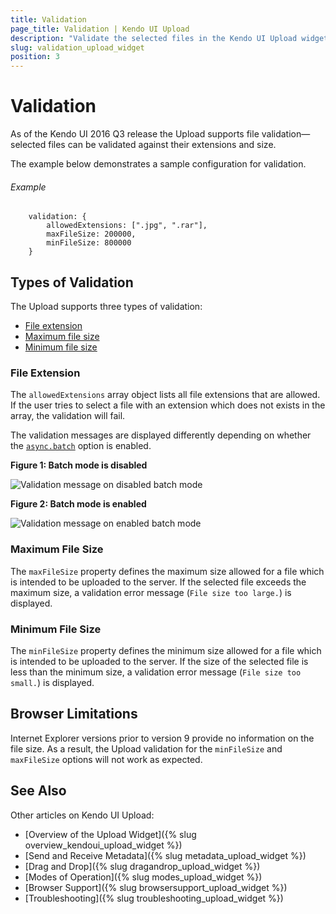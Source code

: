 ```yaml
---
title: Validation
page_title: Validation | Kendo UI Upload
description: "Validate the selected files in the Kendo UI Upload widget."
slug: validation_upload_widget
position: 3
---
```


# Validation

As of the Kendo UI 2016 Q3 release the Upload supports file validation&mdash;selected files can be validated against their extensions and size.

The example below demonstrates a sample configuration for validation.

###### Example

        validation: {
    		allowedExtensions: [".jpg", ".rar"],
    		maxFileSize: 200000,
    		minFileSize: 800000
		}

## Types of Validation

The Upload supports three types of validation:

* [File extension](#file-extension)
* [Maximum file size](#maximum-file-size)
* [Minimum file size](#minimum-file-size)

### File Extension

The `allowedExtensions` array object lists all file extensions that are allowed. If the user tries to select a file with an extension which does not exists in the array, the validation will fail.

The validation messages are displayed differently depending on whether the [`async.batch`](/api/javascript/ui/upload#configuration-async.batch) option is enabled.

**Figure 1: Batch mode is disabled**

![Validation message on disabled batch mode](/controls/editors/upload/upload-validation-batch-disabled.png)

**Figure 2: Batch mode is enabled**

![Validation message on enabled batch mode](/controls/editors/upload/upload-validation-batch-enabled.png)

### Maximum File Size

The `maxFileSize` property defines the maximum size allowed for a file which is intended to be uploaded to the server. If the selected file exceeds the maximum size, a validation error message (`File size too large.`) is displayed.

### Minimum File Size

The `minFileSize` property defines the minimum size allowed for a file which is intended to be uploaded to the server. If the size of the selected file is less than the minimum size, a validation error message (`File size too small.`) is displayed.

## Browser Limitations

Internet Explorer versions prior to version 9 provide no information on the file size. As a result, the Upload validation for the `minFileSize` and `maxFileSize` options will not work as expected.

## See Also

Other articles on Kendo UI Upload:

* [Overview of the Upload Widget]({% slug overview_kendoui_upload_widget %})
* [Send and Receive Metadata]({% slug metadata_upload_widget %})
* [Drag and Drop]({% slug dragandrop_upload_widget %})
* [Modes of Operation]({% slug modes_upload_widget %})
* [Browser Support]({% slug browsersupport_upload_widget %})
* [Troubleshooting]({% slug troubleshooting_upload_widget %})
